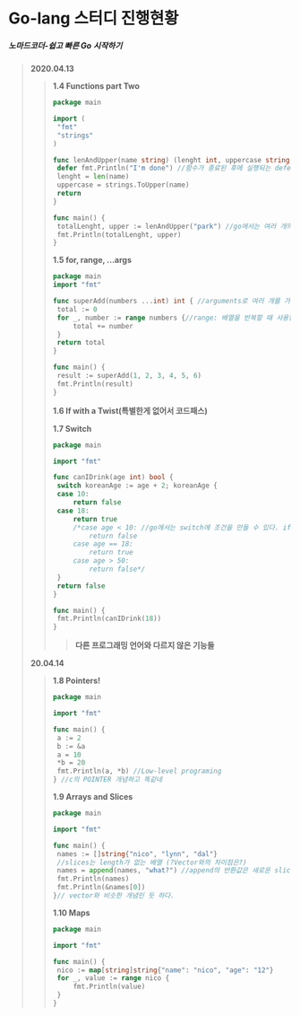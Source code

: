 Go-lang 스터디 진행현황
=============
##### 노마드코더-쉽고 빠른 Go 시작하기
> __2020.04.13__ 
>>
>> **1.4 Functions part Two**
>>
>> ```go
>> package main
>>
>> import (
>> 	"fmt" 
>> 	"strings"
>> ) 
>>
>> func lenAndUpper(name string) (lenght int, uppercase string) {
>> 	defer fmt.Println("I'm done") //함수가 종료된 후에 실행되는 defer
>> 	lenght = len(name)
>> 	uppercase = strings.ToUpper(name)
>> 	return
>> }
>>
>> func main() {
>> 	totalLenght, upper := lenAndUpper("park") //go에서는 여러 개의 값을 반환 가능(c에서는 안됬는데...)
>> 	fmt.Println(totalLenght, upper)
>> }
>> ```
>>
>>**1.5 for, range, ...args**
>>
>>```go
>>package main
>>import "fmt"
>>
>>func superAdd(numbers ...int) int { //arguments로 여러 개를 가져오고 싶다면 '...'를 사용
>>	total := 0
>>	for _, number := range numbers {//range: 배열을 반복할 때 사용함
>>		total += number
>>  }
>>	return total
>>}
>>
>>func main() {
>>	result := superAdd(1, 2, 3, 4, 5, 6) 
>>	fmt.Println(result)
>>}
>>```
>> **1.6 If with a Twist(특별한게 없어서 코드패스)**
>>
>> **1.7 Switch**
>>
>>```go
>>package main
>>
>>import "fmt"
>>
>>func canIDrink(age int) bool {
>>	switch koreanAge := age + 2; koreanAge {
>>	case 10:
>>		return false
>>	case 18:
>>		return true
>>		/*case age < 10: //go에서는 switch에 조건을 만들 수 있다. if, else if 처럼 사용 가능
>>			return false
>>		case age == 18:
>>			return true
>>		case age > 50:
>>			return false*/
>>	}
>>	return false
>>}
>>
>>func main() {
>>	fmt.Println(canIDrink(18))
>>}
>>```
>>> __다른 프로그래밍 언어와 다르지 않은 기능들__
>
> __20.04.14__
>
>>**1.8 Pointers!**
>>
>>```go
>>package main
>>
>>import "fmt"
>>
>>func main() {
>>	a := 2
>>	b := &a
>>	a = 10
>>	*b = 20
>>	fmt.Println(a, *b) //Low-level programing
>>} //c의 POINTER 개념하고 똑같네
>>```
>>
>>**1.9 Arrays and Slices**
>>
>>```go
>>package main
>>
>>import "fmt"
>>
>>func main() {
>>	names := []string{"nico", "lynn", "dal"}
>>	//slices는 length가 없는 배열 (?Vector와의 차이점은?)
>>	names = append(names, "what?") //append의 반환값은 새로운 slice다. 따라서 names에 반환
>>	fmt.Println(names)
>>	fmt.Println(&names[0])
>>}// vector와 비슷한 개념인 듯 하다.
>>```
>>
>>**1.10 Maps**
>>
>>```go
>>package main
>>
>>import "fmt"
>>
>>func main() {
>>	nico := map[string]string{"name": "nico", "age": "12"}
>>	for _, value := range nico {
>>		fmt.Println(value)
>>	}
>>}
>>```
